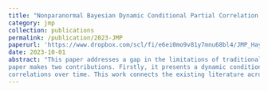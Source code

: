 ```yaml
---
title: "Nonparanormal Bayesian Dynamic Conditional Partial Correlation Model with Multivariate Volatility Applications"
category: jmp
collection: publications
permalink: /publication/2023-JMP
paperurl: 'https://www.dropbox.com/scl/fi/e6ei0mo9v81y7mnu68bl4/JMP_Hayun_Song_Draft_101223.pdf?rlkey=qiuf8ad5ysyv2nba1wle24tbz&dl=0'
date: 2023-10-01
abstract: "This paper addresses a gap in the limitations of traditional multivariate volatility models in capturing complex conditional dependencies. To address this, we introduce a new perspective through a dynamic framework integrated with the Nonparanormal model for estimating dynamic conditional partial correlations. Unlike existing methodologies, our approach employs precision matrices and focuses on their temporal evolution, providing a more nuanced understanding of conditional independence among multiple assets. The
paper makes two contributions. Firstly, it presents a dynamic conditional framework that leverages precision matrices, achieved through Bayesian estimation methods incorporating elements from DCC-GARCH and DC-MSV models. Secondly, the paper handles high-dimensional settings through a coherent Bayesian estimation procedure, addressing the computational burdens associated with large datasets. A Monte Carlo simulation and empirical applications substantiate the method’s efficacy, particularly in settings with dynamic conditional correlations. The proposed methodology enhances the granularity of financial market analysis by providing a richer representation of conditional partial
correlations over time. This work connects the existing literature across high-dimensional multivariate volatility models, copula models, and Nonparanormal models."
---
```

